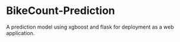 # BikeCount-Prediction
A prediction model using xgboost and flask for deployment as a web application.
